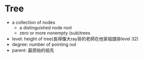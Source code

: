 # Tree

* a collection of nodes
    * a distinguished node root
    * zero or more nonempty (sub)trees
* level: height of tree(長得像大ray哥的老師在他家祖譜排level 32)
* degree: number of pointing out
* parent: 最原始的祖先
